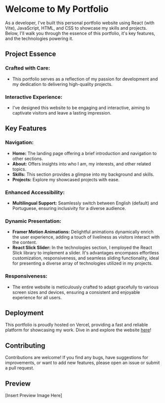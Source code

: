 # Welcome to My Portfolio

As a developer, I've built this personal portfolio website using React (with Vite), JavaScript, HTML, and CSS to showcase my skills and projects. Below, I'll walk you through the essence of this portfolio, it's key features, and the technologies powering it.

## Project Essence

### Crafted with Care:
- This portfolio serves as a reflection of my passion for development and my dedication to delivering high-quality projects.

### Interactive Experience:
- I've designed this website to be engaging and interactive, aiming to captivate visitors and leave a lasting impression.

## Key Features

### Navigation:
- **Home:** The landing page offering a brief introduction and navigation to other sections.
- **About:** Offers insights into who I am, my interests, and other related topics.
- **Skills:**  This section provides a glimpse into my background and skills.
- **Projects:** Explore my showcased projects with ease.

### Enhanced Accessibility:
- **Multilingual Support:** Seamlessly switch between English (default) and Portuguese, ensuring inclusivity for a diverse audience.

### Dynamic Presentation:
- **Framer Motion Animations:** Delightful animations dynamically enrich the user experience, adding a touch of liveliness as visitors interact with the content.
- **React Slick Slider:** In the technologies section, I employed the React Slick library to implement a slider. It's advantages encompass effortless customization, responsiveness, and seamless sliding functionality, ideal for presenting a diverse array of technologies utilized in my projects.

### Responsiveness:
- The entire website is meticulously crafted to adapt gracefully to various screen sizes and devices, ensuring a consistent and enjoyable experience for all users.

## Deployment

This portfolio is proudly hosted on Vercel, providing a fast and reliable platform for showcasing my work. Dive in and explore the website [here](#)!

## Contributing

Contributions are welcome! If you find any bugs, have suggestions for improvements, or want to add new features, please open an issue or submit a pull request.

## Preview

[Insert Preview Image Here]

